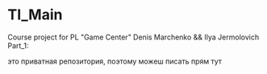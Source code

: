 # TI_Main
Сourse project for PL "Game Center"
Denis Marchenko && Ilya Jermolovich 
Part_1:

это приватная репозитория, поэтому можеш писать прям тут
